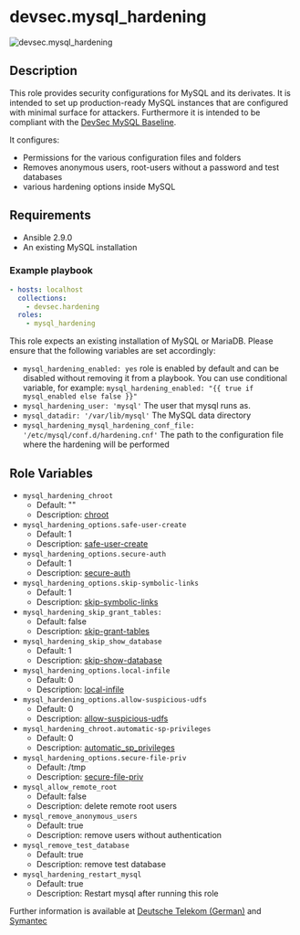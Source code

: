 # devsec.mysql_hardening

![devsec.mysql_hardening](https://github.com/dev-sec/ansible-os-hardening/workflows/devsec.mysql_hardening/badge.svg)

## Description

This role provides security configurations for MySQL and its derivates. It is intended to set up production-ready MySQL instances that are configured with minimal surface for attackers. Furthermore it is intended to be compliant with the [DevSec MySQL Baseline](https://github.com/dev-sec/mysql-baseline).

It configures:

- Permissions for the various configuration files and folders
- Removes anonymous users, root-users without a password and test databases
- various hardening options inside MySQL

## Requirements

- Ansible 2.9.0
- An existing MySQL installation

### Example playbook

```yml
- hosts: localhost
  collections:
    - devsec.hardening
  roles:
    - mysql_hardening
```

This role expects an existing installation of MySQL or MariaDB. Please ensure that the following variables are set accordingly:

- `mysql_hardening_enabled: yes` role is enabled by default and can be disabled without removing it from a playbook. You can use conditional variable, for example: `mysql_hardening_enabled: "{{ true if mysql_enabled else false }}"`
- `mysql_hardening_user: 'mysql'` The user that mysql runs as.
- `mysql_datadir: '/var/lib/mysql'` The MySQL data directory
- `mysql_hardening_mysql_hardening_conf_file: '/etc/mysql/conf.d/hardening.cnf'` The path to the configuration file where the hardening will be performed

## Role Variables

- `mysql_hardening_chroot`
  - Default: ""
  - Description: [chroot](http://dev.mysql.com/doc/refman/5.7/en/server-options.html#option_mysqld_chroot)
- `mysql_hardening_options.safe-user-create`
  - Default: 1
  - Description: [safe-user-create](http://dev.mysql.com/doc/refman/5.7/en/server-options.html#option_mysqld_safe-user-create)
- `mysql_hardening_options.secure-auth`
  - Default: 1
  - Description: [secure-auth](http://dev.mysql.com/doc/refman/5.7/en/server-options.html#option_mysqld_secure-auth)
- `mysql_hardening_options.skip-symbolic-links`
  - Default: 1
  - Description: [skip-symbolic-links](http://dev.mysql.com/doc/refman/5.7/en/server-options.html#option_mysqld_symbolic-links)
- `mysql_hardening_skip_grant_tables:`
  - Default: false
  - Description: [skip-grant-tables](https://dev.mysql.com/doc/refman/5.7/en/server-options.html#option_mysqld_skip-grant-tables)
- `mysql_hardening_skip_show_database`
  - Default: 1
  - Description: [skip-show-database](http://dev.mysql.com/doc/refman/5.7/en/server-options.html#option_mysqld_skip-show-database)
- `mysql_hardening_options.local-infile`
  - Default: 0
  - Description: [local-infile](http://dev.mysql.com/doc/refman/5.7/en/server-system-variables.html#sysvar_local_infile)
- `mysql_hardening_options.allow-suspicious-udfs`
  - Default: 0
  - Description: [allow-suspicious-udfs](https://dev.mysql.com/doc/refman/5.7/en/server-options.html#option_mysqld_allow-suspicious-udfs)
- `mysql_hardening_chroot.automatic-sp-privileges`
  - Default: 0
  - Description: [automatic_sp_privileges](https://dev.mysql.com/doc/refman/5.7/en/server-system-variables.html#sysvar_automatic_sp_privileges)
- `mysql_hardening_options.secure-file-priv`
  - Default: /tmp
  - Description: [secure-file-priv](https://dev.mysql.com/doc/refman/5.7/en/server-options.html#option_mysqld_secure-file-priv)
- `mysql_allow_remote_root`
  - Default: false
  - Description: delete remote root users
- `mysql_remove_anonymous_users`
  - Default: true
  - Description: remove users without authentication
- `mysql_remove_test_database`
  - Default: true
  - Description: remove test database
- `mysql_hardening_restart_mysql`
  - Default: true
  - Description: Restart mysql after running this role

Further information is available at [Deutsche Telekom (German)](http://www.telekom.com/static/-/155996/7/technische-sicherheitsanforderungen-si) and [Symantec](http://www.symantec.com/connect/articles/securing-mysql-step-step)
